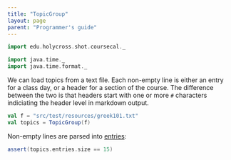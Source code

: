```yaml
---
title: "TopicGroup"
layout: page
parent: "Programmer's guide"
---
```


```scala mdoc:invisible
import edu.holycross.shot.coursecal._

import java.time._
import java.time.format._
```

We can load topics from a text file. Each non-empty line is either an entry for a class day, or a header for a section of the course.  The difference between the two is that headers start with one or more `#` characters indiciating the header level in markdown output.

```scala mdoc:silent
val f = "src/test/resources/greek101.txt"
val topics = TopicGroup(f)
```  

Non-empty lines are parsed into [entries](../topicEntry/):

```scala mdoc
assert(topics.entries.size == 15)
```
